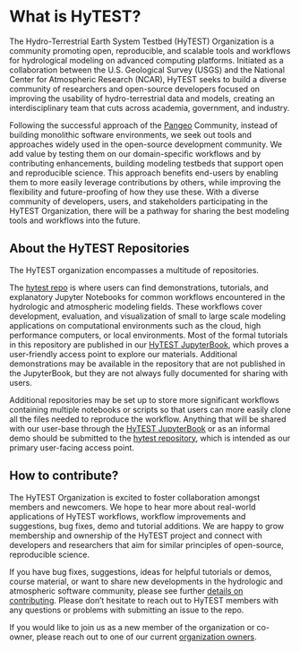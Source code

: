 # What is HyTEST?
The Hydro-Terrestrial Earth System Testbed (HyTEST) Organization is a community promoting open, reproducible, and scalable tools and workflows for hydrological modeling on advanced computing platforms. Initiated as a collaboration between the U.S. Geological Survey (USGS) and the National Center for Atmospheric Research (NCAR), HyTEST seeks to build a diverse community of researchers and open-source developers focused on improving the usability of hydro-terrestrial data and models, creating an interdisciplinary team that cuts across academia, government, and industry.

Following the successful approach of the [Pangeo](https://pangeo.io/) Community, instead of building monolithic software environments, we seek out tools and approaches widely used in the open-source development community. We add value by testing them on our domain-specific workflows and by contributing enhancements, building modeling testbeds that support open and reproducible science. This approach benefits end-users by enabling them to more easily leverage contributions by others, while improving the flexibility and future-proofing of how they use these. With a diverse community of developers, users, and stakeholders participating in the HyTEST Organization, there will be a pathway for sharing the best modeling tools and workflows into the future.

## About the HyTEST Repositories
The HyTEST organization encompasses a multitude of repositories. 

The [hytest repo](https://github.com/hytest-org/hytest) is where users can find demonstrations, tutorials, and explanatory Jupyter Notebooks for common workflows encountered in the hydrologic and atmospheric modeling fields. These workflows cover development, evaluation, and visualization of small to large scale modeling applications on computational environments such as the cloud, high performance computers, or local environments. Most of the formal tutorials in this repository are published in our [HyTEST JupyterBook](https://hytest-org.github.io/hytest/doc/About.html), which proves a user-friendly access point to explore our materials. Additional demonstrations may be available in the repository that are not published in the JupyterBook, but they are not always fully documented for sharing with users.

Additional repositories may be set up to store more significant workflows containing multiple notebooks or scripts so that users can more easily clone all the files needed to reproduce the workflow. Anything that will be shared with our user-base through the [HyTEST JupyterBook](https://hytest-org.github.io/hytest/doc/About.html) or as an informal demo should be submitted to the [hytest repository](https://github.com/hytest-org/hytest), which is intended as our primary user-facing access point.

## How to contribute?
The HyTEST Organization is excited to foster collaboration amongst members and newcomers. We hope to hear more about real-world applications of HyTEST workflows, workflow improvements and suggestions, bug fixes, demo and tutorial additions. We are happy to grow membership and ownership of the HyTEST project and connect with developers and researchers that aim for similar principles of open-source, reproducible science.

If you have bug fixes, suggestions, ideas for helpful tutorials or demos, course material, or want to share new developments in the hydrologic and atmospheric software community, please see further [details on contributing](https://github.com/hytest-org/hytest/blob/main/CONTRIBUTING.md). Please don’t hesitate to reach out to HyTEST members with any questions or problems with submitting an issue to the repo.

If you would like to join us as a new member of the organization or co-owner, please reach out to one of our current [organization owners](https://github.com/orgs/hytest-org/people?query=role%3Aowner).
